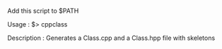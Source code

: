 Add this script to $PATH

Usage :
$> cppclass <classname>

Description :
  Generates a Class.cpp and a Class.hpp file with skeletons
